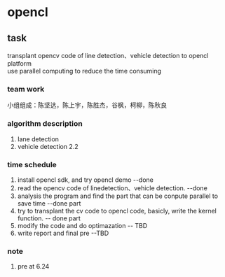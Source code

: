 # opencl 

## task
transplant opencv code of line detection、vehicle detection to opencl platform  
use parallel computing to reduce the time consuming

### team work
小组组成：陈坚达，陈上宇，陈胜杰，谷枫，柯柳，陈秋良  


### algorithm description
1. lane detection
2. vehicle detection
2.2

### time schedule
1. install opencl sdk, and try opencl demo  --done
2. read the opencv code of linedetection、vehicle detection.  --done
3. analysis the program and find the part that can be conpute parallel to save time --done part 
4. try to transplant the cv code to opencl code, basicly, write the kernel function. -- done part
5. modify the code and do optimazation -- TBD
6. write report and final pre --TBD

### note
1. pre at 6.24
